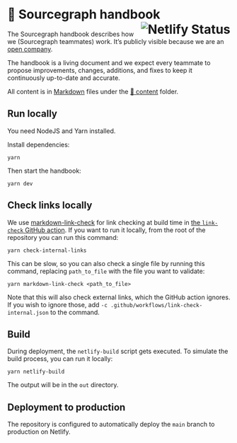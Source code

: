 # 📘 Sourcegraph handbook <a href="https://app.netlify.com/sites/sourcegraph-handbook/deploys"><img alt="Netlify Status" src="https://api.netlify.com/api/v1/badges/4c81a998-33b5-4357-a593-479e21bb10f3/deploy-status" align="right"></a>

The Sourcegraph handbook describes how we (Sourcegraph teammates) work. It’s publicly visible because we are an [open company](https://about.sourcegraph.com/handbook/company#open-company).

The handbook is a living document and we expect every teammate to propose improvements, changes, additions, and fixes to keep it continuously up-to-date and accurate.

All content is in [Markdown](https://www.markdownguide.org/getting-started/#what-is-markdown) files under the [📁 content](./content) folder.

## Run locally

You need NodeJS and Yarn installed.

Install dependencies:

```
yarn
```

Then start the handbook:

```
yarn dev
```

## Check links locally

We use [markdown-link-check](https://github.com/tcort/markdown-link-check) for link checking at build time in [the `link-check` GitHub action](.github/workflows/link-check.yml). If you want to run it locally, from the root of the repository you can run this command:

    yarn check-internal-links

This can be slow, so you can also check a single file by running this command, replacing `path_to_file` with the file you want to validate:

    yarn markdown-link-check <path_to_file>

Note that this will also check external links, which the GitHub action ignores. If you wish to ignore those, add `-c .github/workflows/link-check-internal.json` to the command.

## Build

During deployment, the `netlify-build` script gets executed. To simulate the build process, you can run it locally:

```
yarn netlify-build
```

The output will be in the `out` directory.

## Deployment to production

The repository is configured to automatically deploy the `main` branch to production on Netlify.
